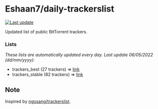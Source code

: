 
# Eshaan7/daily-trackerslist 

[![Last update](https://img.shields.io/badge/Last%20update-06/05/2022-blue.svg)](#)

Updated list of public BitTorrent trackers.

### Lists
*These lists are automatically updated every day. Last update 06/05/2022 (_dd/mm/yyyy_):*

* trackers_best (27 trackers) => [link](https://raw.githubusercontent.com/eshaan7/daily-trackerslist/master/trackers_best.txt)
* trackers_stable (82 trackers) => [link](https://raw.githubusercontent.com/eshaan7/daily-trackerslist/master/trackers_stable.txt)

## Note

Inspired by [ngosang/trackerslist](https://github.com/ngosang/trackerslist).
